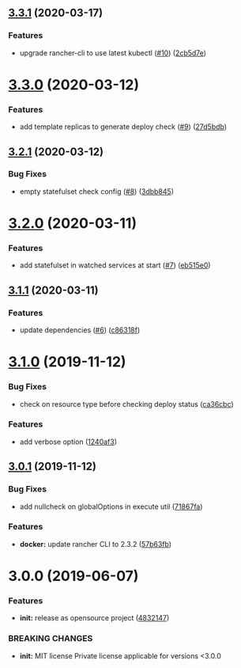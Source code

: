 ## [3.3.1](https://github.com/exalif/cli/compare/3.3.0...3.3.1) (2020-03-17)


### Features

* upgrade rancher-cli to use latest kubectl ([#10](https://github.com/exalif/cli/issues/10)) ([2cb5d7e](https://github.com/exalif/cli/commit/2cb5d7e5825fdcb483bc66bd674ce5b83ed50841))



# [3.3.0](https://github.com/exalif/cli/compare/3.2.1...3.3.0) (2020-03-12)


### Features

* add template replicas to generate deploy check ([#9](https://github.com/exalif/cli/issues/9)) ([27d5bdb](https://github.com/exalif/cli/commit/27d5bdbff53eda32f3c7a035c3ba91a06b21260b))



## [3.2.1](https://github.com/exalif/cli/compare/3.2.0...3.2.1) (2020-03-12)


### Bug Fixes

* empty statefulset check config ([#8](https://github.com/exalif/cli/issues/8)) ([3dbb845](https://github.com/exalif/cli/commit/3dbb845992ec92b8d230eefacb6dfafc7ead2078))



# [3.2.0](https://github.com/exalif/cli/compare/3.1.1...3.2.0) (2020-03-11)


### Features

* add statefulset in watched services at start ([#7](https://github.com/exalif/cli/issues/7)) ([eb515e0](https://github.com/exalif/cli/commit/eb515e0b2fa8faaf6b8168b774fa435d857c04e7))



## [3.1.1](https://github.com/exalif/cli/compare/3.1.0...3.1.1) (2020-03-11)


### Features

* update dependencies ([#6](https://github.com/exalif/cli/issues/6)) ([c86318f](https://github.com/exalif/cli/commit/c86318f86e1cfc5833c09ea054dcbfc3a0e6fe87))



# [3.1.0](https://github.com/exalif/cli/compare/3.0.1...3.1.0) (2019-11-12)


### Bug Fixes

* check on resource type before checking deploy status ([ca36cbc](https://github.com/exalif/cli/commit/ca36cbce065dc6bf63c87e6ee79bf91920c691c7))


### Features

* add verbose option ([1240af3](https://github.com/exalif/cli/commit/1240af3a8b26eaa1ea4defa2a8aef5ae6ba26e2a))



## [3.0.1](https://github.com/exalif/cli/compare/3.0.0...3.0.1) (2019-11-12)


### Bug Fixes

* add nullcheck on globalOptions in execute util ([71867fa](https://github.com/exalif/cli/commit/71867fa4e09d32f47f399551d976aac426cf64d1))


### Features

* **docker:** update rancher CLI to 2.3.2 ([57b63fb](https://github.com/exalif/cli/commit/57b63fbc0a38d2a88e70ef0eb9c9046521a4ce86))



# 3.0.0 (2019-06-07)


### Features

* **init:** release as opensource project ([4832147](https://github.com/exalif/cli/commit/4832147))


### BREAKING CHANGES

* **init:** MIT license Private license applicable for versions <3.0.0



